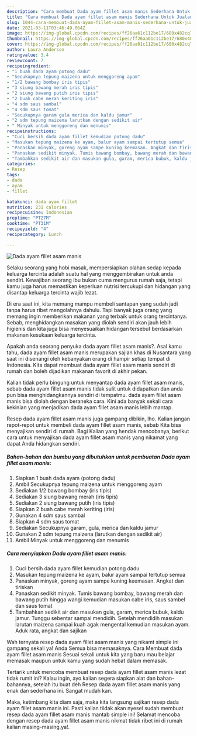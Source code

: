 ```yaml
---
description: "Cara membuat Dada ayam fillet asam manis Sederhana Untuk Jualan"
title: "Cara membuat Dada ayam fillet asam manis Sederhana Untuk Jualan"
slug: 1044-cara-membuat-dada-ayam-fillet-asam-manis-sederhana-untuk-jualan
date: 2021-03-11T03:46:49.064Z
image: https://img-global.cpcdn.com/recipes/ff26aa61c112be17/680x482cq70/dada-ayam-fillet-asam-manis-foto-resep-utama.jpg
thumbnail: https://img-global.cpcdn.com/recipes/ff26aa61c112be17/680x482cq70/dada-ayam-fillet-asam-manis-foto-resep-utama.jpg
cover: https://img-global.cpcdn.com/recipes/ff26aa61c112be17/680x482cq70/dada-ayam-fillet-asam-manis-foto-resep-utama.jpg
author: Laura Anderson
ratingvalue: 3.4
reviewcount: 7
recipeingredient:
- "1 buah dada ayam potong dadu"
- "Secukupnya tepung maizena untuk menggoreng ayam"
- "1/2 bawang bombay iris tipis"
- "3 siung bawang merah iris tipis"
- "2 siung bawang putih iris tipis"
- "2 buah cabe merah keriting iris"
- "4 sdm saus sambal"
- "4 sdm saus tomat"
- "Secukupnya garam gula merica dan kaldu jamur"
- "2 sdm tepung maizena larutkan dengan sedikit air"
- " Minyak untuk menggoreng dan menumis"
recipeinstructions:
- "Cuci bersih dada ayam fillet kemudian potong dadu"
- "Masukan tepung maizena ke ayam, balur ayam sampai tertutup semua"
- "Panaskan minyak, goreng ayam sampe kuning keemasan. Angkat dan tiriskan"
- "Panaskan sedikit minyak. Tumis bawang bombay, bawang merah dan bawang putih hingga wangi kemudian masukan cabe iris, saus sambel dan saus tomat"
- "Tambahkan sedikit air dan masukan gula, garam, merica bubuk, kaldu jamur. Tunggu sebentar sampai mendidih. Setelah mendidih masukan larutan maizena sampai kuah agak mengental kemudian masukan ayam. Aduk rata, angkat dan sajikan"
categories:
- Resep
tags:
- dada
- ayam
- fillet

katakunci: dada ayam fillet 
nutrition: 231 calories
recipecuisine: Indonesian
preptime: "PT27M"
cooktime: "PT31M"
recipeyield: "4"
recipecategory: Lunch

---
```



![Dada ayam fillet asam manis](https://img-global.cpcdn.com/recipes/ff26aa61c112be17/680x482cq70/dada-ayam-fillet-asam-manis-foto-resep-utama.jpg)

Selaku seorang yang hobi masak, mempersiapkan olahan sedap kepada keluarga tercinta adalah suatu hal yang menggembirakan untuk anda sendiri. Kewajiban seorang ibu bukan cuma mengurus rumah saja, tetapi kamu juga harus memastikan keperluan nutrisi tercukupi dan hidangan yang disantap keluarga tercinta wajib lezat.

Di era  saat ini, kita memang mampu membeli santapan yang sudah jadi tanpa harus ribet mengolahnya dahulu. Tapi banyak juga orang yang memang ingin memberikan makanan yang terbaik untuk orang tercintanya. Sebab, menghidangkan masakan yang diolah sendiri akan jauh lebih higienis dan kita juga bisa menyesuaikan hidangan tersebut berdasarkan makanan kesukaan keluarga tercinta. 



Apakah anda seorang penyuka dada ayam fillet asam manis?. Asal kamu tahu, dada ayam fillet asam manis merupakan sajian khas di Nusantara yang saat ini disenangi oleh kebanyakan orang di hampir setiap tempat di Indonesia. Kita dapat membuat dada ayam fillet asam manis sendiri di rumah dan boleh dijadikan makanan favorit di akhir pekan.

Kalian tidak perlu bingung untuk menyantap dada ayam fillet asam manis, sebab dada ayam fillet asam manis tidak sulit untuk didapatkan dan anda pun bisa menghidangkannya sendiri di tempatmu. dada ayam fillet asam manis bisa diolah dengan beraneka cara. Kini ada banyak sekali cara kekinian yang menjadikan dada ayam fillet asam manis lebih mantap.

Resep dada ayam fillet asam manis juga gampang dibikin, lho. Kalian jangan repot-repot untuk membeli dada ayam fillet asam manis, sebab Kita bisa menyajikan sendiri di rumah. Bagi Kalian yang hendak mencobanya, berikut cara untuk menyajikan dada ayam fillet asam manis yang nikamat yang dapat Anda hidangkan sendiri.

<!--inarticleads1-->

##### Bahan-bahan dan bumbu yang dibutuhkan untuk pembuatan Dada ayam fillet asam manis:

1. Siapkan 1 buah dada ayam (potong dadu)
1. Ambil Secukupnya tepung maizena untuk menggoreng ayam
1. Sediakan 1/2 bawang bombay (iris tipis)
1. Sediakan 3 siung bawang merah (iris tipis)
1. Sediakan 2 siung bawang putih (iris tipis)
1. Siapkan 2 buah cabe merah keriting (iris)
1. Gunakan 4 sdm saus sambal
1. Siapkan 4 sdm saus tomat
1. Sediakan Secukupnya garam, gula, merica dan kaldu jamur
1. Gunakan 2 sdm tepung maizena (larutkan dengan sedikit air)
1. Ambil  Minyak untuk menggoreng dan menumis




<!--inarticleads2-->

##### Cara menyiapkan Dada ayam fillet asam manis:

1. Cuci bersih dada ayam fillet kemudian potong dadu
1. Masukan tepung maizena ke ayam, balur ayam sampai tertutup semua
1. Panaskan minyak, goreng ayam sampe kuning keemasan. Angkat dan tiriskan
1. Panaskan sedikit minyak. Tumis bawang bombay, bawang merah dan bawang putih hingga wangi kemudian masukan cabe iris, saus sambel dan saus tomat
1. Tambahkan sedikit air dan masukan gula, garam, merica bubuk, kaldu jamur. Tunggu sebentar sampai mendidih. Setelah mendidih masukan larutan maizena sampai kuah agak mengental kemudian masukan ayam. Aduk rata, angkat dan sajikan




Wah ternyata resep dada ayam fillet asam manis yang nikamt simple ini gampang sekali ya! Anda Semua bisa memasaknya. Cara Membuat dada ayam fillet asam manis Sesuai sekali untuk kita yang baru mau belajar memasak maupun untuk kamu yang sudah hebat dalam memasak.

Tertarik untuk mencoba membuat resep dada ayam fillet asam manis lezat tidak rumit ini? Kalau ingin, ayo kalian segera siapkan alat dan bahan-bahannya, setelah itu buat deh Resep dada ayam fillet asam manis yang enak dan sederhana ini. Sangat mudah kan. 

Maka, ketimbang kita diam saja, maka kita langsung sajikan resep dada ayam fillet asam manis ini. Pasti kalian tiidak akan nyesel sudah membuat resep dada ayam fillet asam manis mantab simple ini! Selamat mencoba dengan resep dada ayam fillet asam manis nikmat tidak ribet ini di rumah kalian masing-masing,ya!.


